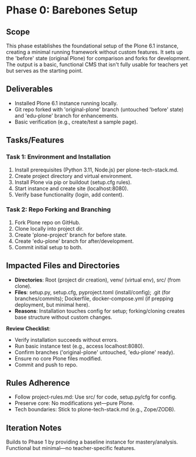 
# Phase 0: Barebones Setup

## Scope
This phase establishes the foundational setup of the Plone 6.1 instance, creating a minimal running framework without custom features. It sets up the 'before' state (original Plone) for comparison and forks for development. The output is a basic, functional CMS that isn't fully usable for teachers yet but serves as the starting point.

## Deliverables
- Installed Plone 6.1 instance running locally.
- Git repo forked with 'original-plone' branch (untouched 'before' state) and 'edu-plone' branch for enhancements.
- Basic verification (e.g., create/test a sample page).

## Tasks/Features

### Task 1: Environment and Installation
1. Install prerequisites (Python 3.11, Node.js) per plone-tech-stack.md.
2. Create project directory and virtual environment.
3. Install Plone via pip or buildout (setup.cfg rules).
4. Start instance and create site (localhost:8080).
5. Verify base functionality (login, add content).

### Task 2: Repo Forking and Branching
1. Fork Plone repo on GitHub.
2. Clone locally into project dir.
3. Create 'plone-project' branch for before state.
4. Create 'edu-plone' branch for after/development.
5. Commit initial setup to both.

## Impacted Files and Directories
- **Directories**: Root (project dir creation), venv/ (virtual env), src/ (from clone).
- **Files**: setup.py, setup.cfg, pyproject.toml (install/config); .git (for branches/commits); Dockerfile, docker-compose.yml (if prepping deployment, but minimal here).
- **Reasons**: Installation touches config for setup; forking/cloning creates base structure without custom changes.

**Review Checklist**:
- Verify installation succeeds without errors.
- Run basic instance test (e.g., access localhost:8080).
- Confirm branches ('original-plone' untouched, 'edu-plone' ready).
- Ensure no core Plone files modified.
- Commit and push to repo.

## Rules Adherence
- Follow project-rules.md: Use src/ for code, setup.py/cfg for config.
- Preserve core: No modifications yet—pure Plone.
- Tech boundaries: Stick to plone-tech-stack.md (e.g., Zope/ZODB).

## Iteration Notes
Builds to Phase 1 by providing a baseline instance for mastery/analysis. Functional but minimal—no teacher-specific features. 